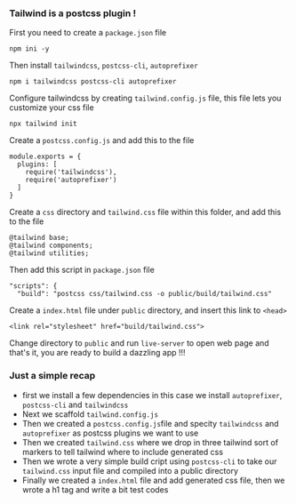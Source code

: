 ### Tailwind is a postcss plugin !

First you need to create a `package.json` file
```
npm ini -y
```

Then install `tailwindcss`, `postcss-cli`, `autoprefixer`
```
npm i tailwindcss postcss-cli autoprefixer
```

Configure tailwindcss by creating `tailwind.config.js` file, this file lets you customize your css file
```
npx tailwind init
```

Create a `postcss.config.js` and add this to the file
```
module.exports = {
  plugins: [
    require('tailwindcss'),
    require('autoprefixer')
  ]
}
```

Create a `css` directory and `tailwind.css` file within this folder, and add this to the file
```
@tailwind base;
@tailwind components;
@tailwind utilities;
```

Then add this script in `package.json` file
```
"scripts": {
  "build": "postcss css/tailwind.css -o public/build/tailwind.css"
```

Create a `index.html` file under `public` directory, and insert this link to `<head>`
```
<link rel="stylesheet" href="build/tailwind.css">
```

Change directory to `public` and run `live-server` to open web page and that's it, you are ready to build a dazzling app !!!
 
### Just a simple recap
- first we install a few dependencies in this case we install `autoprefixer`, `postcss-cli` and `tailwindcss`
- Next we scaffold `tailwind.config.js`
- Then we created a `postcss.config.js`file and specity `tailwindcss` and `autoprefixer` as postcss plugins we want to use
- Then we created `tailwind.css` where we drop in three tailwind sort of markers to tell tailwind where to include generated css 
- Then we wrote a very simple build cript using `postcss-cli` to take our `tailwind.css` input file and compiled into a public directory
- Finally we created a `index.html` file and add generated css file, then we wrote a h1 tag and write a bit test codes 